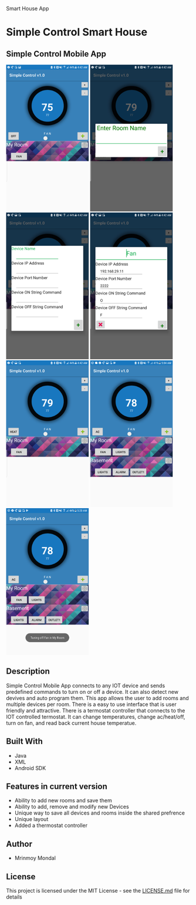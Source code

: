 Smart House App
# Simple Control Smart House

## Simple Control Mobile App
<img src="Sample%20Images/Screenshot_20170921-044223.png" height="400px"></img>
<img src="Sample%20Images/Screenshot_20170921-044231.png" height="400px"></img>
<img src="Sample%20Images/Screenshot_20170921-044243.png" height="400px"></img>
<img src="Sample%20Images/Screenshot_20170921-044252.png" height="400px"></img>
<img src="Sample%20Images/Screenshot_20170921-044259.png" height="400px"></img>
<img src="Sample%20Images/Screenshot_20170921-050413.png" height="400px"></img>
<img src="Sample%20Images/Screenshot_20170921-052007.png" height="400px"></img>


## Description
 Simple Control Mobile App connects to any IOT device and sends predefined commands to turn on or off a device. It can also detect new devives and auto program them. This app allows the user to add rooms and multiple devices per room. There is a easy to use interface that is user friendly and attractive. There is a termostat controller that connects to the IOT controlled termostat. It can change temperatures, change ac/heat/off, turn on fan, and read back current house temperatue. 




## Built With
  * Java
  * XML
  * Android SDK
## Features in current version 
  * Ability to add new rooms and save them 
  * Ability to add, remove and modify new Devices 
  * Unique way to save all devices and rooms inside the shared prefrence
  * Unique layout
  * Added a thermostat controller
  
## Author
  * Mrinmoy Mondal 
  
## License
This project is licensed under the MIT License - see the [LICENSE.md](LICENSE) file for details
